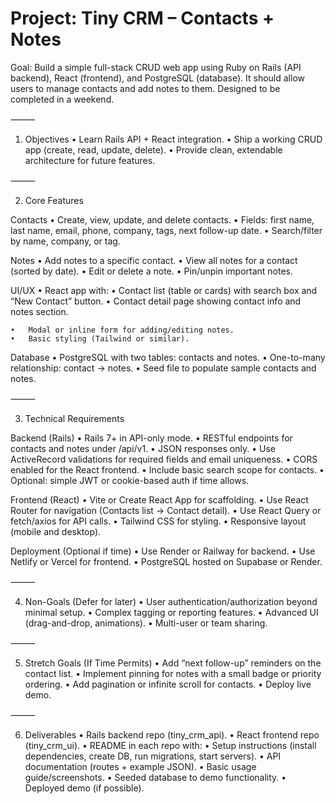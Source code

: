 # Project: Tiny CRM – Contacts + Notes

Goal: Build a simple full-stack CRUD web app using Ruby on Rails (API backend), React (frontend), and PostgreSQL (database). It should allow users to manage contacts and add notes to them. Designed to be completed in a weekend.

⸻

1. Objectives
	•	Learn Rails API + React integration.
	•	Ship a working CRUD app (create, read, update, delete).
	•	Provide clean, extendable architecture for future features.

⸻

2. Core Features

Contacts
	•	Create, view, update, and delete contacts.
	•	Fields: first name, last name, email, phone, company, tags, next follow-up date.
	•	Search/filter by name, company, or tag.

Notes
	•	Add notes to a specific contact.
	•	View all notes for a contact (sorted by date).
	•	Edit or delete a note.
	•	Pin/unpin important notes.

UI/UX
	•	React app with:
	•	Contact list (table or cards) with search box and “New Contact” button.
	•	Contact detail page showing contact info and notes section.
    
	•	Modal or inline form for adding/editing notes.
	•	Basic styling (Tailwind or similar).

Database
	•	PostgreSQL with two tables: contacts and notes.
	•	One-to-many relationship: contact → notes.
	•	Seed file to populate sample contacts and notes.

⸻

3. Technical Requirements

Backend (Rails)
	•	Rails 7+ in API-only mode.
	•	RESTful endpoints for contacts and notes under /api/v1.
	•	JSON responses only.
	•	Use ActiveRecord validations for required fields and email uniqueness.
	•	CORS enabled for the React frontend.
	•	Include basic search scope for contacts.
	•	Optional: simple JWT or cookie-based auth if time allows.

Frontend (React)
	•	Vite or Create React App for scaffolding.
	•	Use React Router for navigation (Contacts list → Contact detail).
	•	Use React Query or fetch/axios for API calls.
	•	Tailwind CSS for styling.
	•	Responsive layout (mobile and desktop).

Deployment (Optional if time)
	•	Use Render or Railway for backend.
	•	Use Netlify or Vercel for frontend.
	•	PostgreSQL hosted on Supabase or Render.

⸻

4. Non-Goals (Defer for later)
	•	User authentication/authorization beyond minimal setup.
	•	Complex tagging or reporting features.
	•	Advanced UI (drag-and-drop, animations).
	•	Multi-user or team sharing.

⸻

5. Stretch Goals (If Time Permits)
	•	Add “next follow-up” reminders on the contact list.
	•	Implement pinning for notes with a small badge or priority ordering.
	•	Add pagination or infinite scroll for contacts.
	•	Deploy live demo.

⸻

6. Deliverables
	•	Rails backend repo (tiny_crm_api).
	•	React frontend repo (tiny_crm_ui).
	•	README in each repo with:
	•	Setup instructions (install dependencies, create DB, run migrations, start servers).
	•	API documentation (routes + example JSON).
	•	Basic usage guide/screenshots.
	•	Seeded database to demo functionality.
	•	Deployed demo (if possible).

